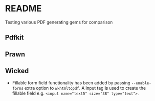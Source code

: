 # README

Testing various PDF generating gems for comparison

## Pdfkit

## Prawn

## Wicked
* Fillable form field functionality has been added by passing `--enable-forms` extra option to `wkhtmltopdf`. A input tag is used to create the fillable field e.g. 
`<input name="text5" size="38" type="text">`.
